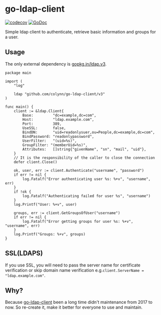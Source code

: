 # go-ldap-client

[![codecov](https://codecov.io/gh/colynn/go-ldap-client/branch/master/graph/badge.svg)](https://codecov.io/gh/colynn/go-ldap-client)
[![GoDoc](https://godoc.org/github.com/colynn/go-ldap-client?status.svg)](https://pkg.go.dev/github.com/colynn/go-ldap-client?tab=doc) 

Simple ldap client to authenticate, retrieve basic information and groups for a user.

## Usage

The only external dependency is [gopkg.in/ldap.v3](https://pkg.go.dev/github.com/go-ldap/ldap/v3).

```
package main

import (
	"log"

	ldap "github.com/colynn/go-ldap-client/v3"
)

func main() {
	client := &ldap.Client{
		Base:         "dc=example,dc=com",
		Host:         "ldap.example.com",
		Port:         389,
		UseSSL:       false,
		BindDN:       "uid=readonlysuer,ou=People,dc=example,dc=com",
		BindPassword: "readonlypassword",
		UserFilter:   "(uid=%s)",
		GroupFilter: "(memberUid=%s)",
		Attributes:   []string{"givenName", "sn", "mail", "uid"},
	}
	// It is the responsibility of the caller to close the connection
	defer client.Close()

	ok, user, err := client.Authenticate("username", "password")
	if err != nil {
		log.Fatalf("Error authenticating user %s: %+v", "username", err)
	}
	if !ok {
		log.Fatalf("Authenticating failed for user %s", "username")
	}
	log.Printf("User: %+v", user)
	
	groups, err := client.GetGroupsOfUser("username")
	if err != nil {
		log.Fatalf("Error getting groups for user %s: %+v", "username", err)
	}
	log.Printf("Groups: %+v", groups) 
}
```

## SSL(LDAPS)
If you use SSL, you will need to pass the server name for certificate verification or skip domain name verification e.g.`client.ServerName = "ldap.example.com"`.

## Why?
Because [go-ldap-client](https://github.com/jtblin/go-ldap-client) been a long time didn't maintenance from 2017 to now.
So re-create it, make it better for everyone to use and maintain.
